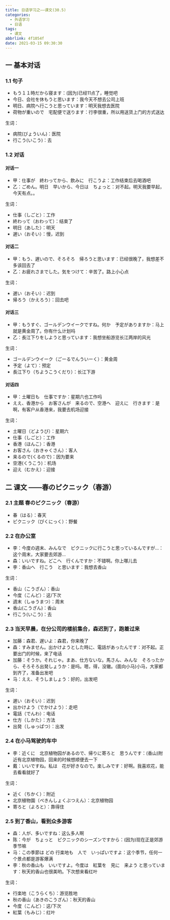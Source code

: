 ```yaml
---
title: 日语学习之——课文(30.5)
categories:
  - 外语学习
  - 日语
tags:
  - 课文
abbrlink: 4f1054f
date: 2021-03-15 09:30:30
---
```

## 一 基本对话

### 1.1 句子

* もう１１時だから寝ます：(因为)已经11点了，睡觉吧
* 今日、会社を休もうと思います：我今天不想去公司上班
* 明日、病院へ行こうと思っています：明天我想去医院
* 荷物が重いので　宅配便で送ります：行李很重，所以用送货上门的方式送达

<!--more-->

生词：
* 病院(びょういん)：医院
* 行こう(いこう)：去

### 1.2 对话

#### 对话一

* 甲：仕事が　終わってから、飲みに　行こうよ：工作结束后去喝酒吧
* 乙：ごめん。明日　早いから、今日は　ちょっと：对不起。明天我要早起，今天有点。。


生词：

* 仕事（しごと）：工作
* 終わって（おわって）：结束了
* 明日（あした）：明天
* 遅い（おそい）：慢，迟到

#### 对话二

* 甲：もう、遅いので、そろそろ　帰ろうと思います：已经很晚了，我想差不多该回去了
* 乙：お疲れさまでした。気をつけて：辛苦了。路上小心点

生词：

* 遅い（おそい）：迟到
* 帰ろう（かえろう）：回去吧

#### 对话三

* 甲：もうすぐ、ゴールデンウイークですね。何か　予定がありますか：马上就是黄金周了。你有什么计划吗
* 乙：長江下りをしようと思っています：我想坐船游览长江两岸的风光

生词：

* ゴールデンウイーク（ごーるでんういーく）：黄金周
* 予定（よて）：预定
* 長江下り（ちようこうくだり）：长江下游

#### 对话四

* 甲：土曜日も　仕事ですか：星期六也工作吗
* ええ、香港から　お客さんが　来るので、空港へ　迎えに　行きます：是啊，有客户从香港来，我要去机场迎接

生词：

* 土曜日（どようび）：星期六
* 仕事（しごと）：工作
* 香港（ほんこ）：香港
* お客さん（おきゃくさん）：客人
* 来るので(くるので)：因为要来
* 空港(くうこう)：机场
* 迎え（むかえ）：迎接

## 二 课文 ——春のピクニック（春游）

### 2.1 主题 春のピクニック（春游）

* 春（はる）：春天
* ピクニック（ぴくにっく）：野餐

### 2.2 在办公室

* 李：今度の週末、みんなで　ピクニックに行こうと思っているんですが...：这个周末，大家要去郊游...
* 森：いいですね。どこへ　行くんですか：不错啊。你上哪儿去
* 李：香山へ　行こう　と思います：我想去香山

生词：

* 香山（こうざん）：香山
* 今度（こんど）：这/下次
* 週末（しゅうまつ）：周末
* 香山(こうざん)：香山
* 行こう(いこう)：去

### 2.3 当天早晨，在分公司的楼前集合，森迟到了，跑着过来

* 加藤：森君、遅いよ：森君，你来晚了
* 森：すみません。出かけようとした時に、電話があったんです：对不起。正要出门的时候，来了电话
* 加藤：そうか。それじゃ。まあ、仕方ないな。馬さん、みんな　そろったから、そろそろ出発しょうか：是吗。嗯，得，没辙。(面向小马)小马，大家都到齐了，准备出发吧
* 马：ええ、そうしましょう：好的，出发吧

生词：

* 遅い（おそい）：迟到
* 出かけよう（でかけよう）：走吧
* 電話（でんわ）：电话
* 仕方（しかた）：方法
* 出発（しゅっぱつ）：出发

### 2.4 在小马驾驶的车中

* 李：近くに　北京植物园があるので、帰りに寄ろと　思うんです：(香山)附近有北京植物园，回来的时候想顺便去一下
* 戴：いいですね。私は　花が好きなので。楽しみです：好啊。我喜欢花，能去看看就好了

生词：

* 近く（ちかく）：附近
* 北京植物園（ぺきんしょくぶつえん）：北京植物园
* 寄ろと（よろと）：靠得住

### 2.5 到了香山，看到众多游客

* 森：人が、多いですね：这么多人啊
* 陈：今が　ちょっと　ピクニックのシーズンですから：(因为)现在正是郊游季节嘛
* 马：この季節は どの 行楽地も　人で　いっぱいですよ：这个季节，任何一个景点都是游客爆满
* 李：秋の香山も　いいですよ。今度は　紅葉を　見に　来よう と思っています：秋天的香山也很美哟。下次想来看红叶

生词：

* 行楽地（こうらくち）：游览胜地
* 秋の香山（あきのこうざん）：秋天的香山
* 今度（こんど）：这/下次
* 紅葉（もみじ）：红叶